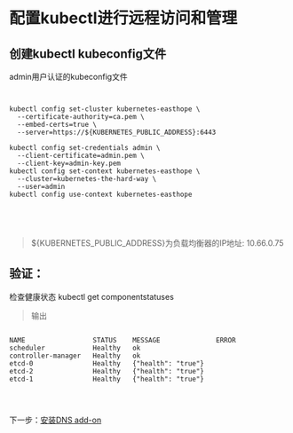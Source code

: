 # 配置kubectl进行远程访问和管理 #

## 创建kubectl kubeconfig文件 ##

admin用户认证的kubeconfig文件
<pre>
<code>

kubectl config set-cluster kubernetes-easthope \
  --certificate-authority=ca.pem \
  --embed-certs=true \
  --server=https://${KUBERNETES_PUBLIC_ADDRESS}:6443

kubectl config set-credentials admin \
  --client-certificate=admin.pem \
  --client-key=admin-key.pem
kubectl config set-context kubernetes-easthope \
  --cluster=kubernetes-the-hard-way \
  --user=admin
kubectl config use-context kubernetes-easthope

</pre>
</code>


> ${KUBERNETES_PUBLIC_ADDRESS}为负载均衡器的IP地址: 10.66.0.75


## 验证： ##

检查健康状态
kubectl get componentstatuses

> 输出

<pre>
<code>
NAME                 STATUS    MESSAGE              ERROR
scheduler            Healthy   ok                   
controller-manager   Healthy   ok                   
etcd-0               Healthy   {"health": "true"}   
etcd-2               Healthy   {"health": "true"}   
etcd-1               Healthy   {"health": "true"} 
</pre>
</code>



下一步：[安装DNS  add-on](10-dns-addon.md)